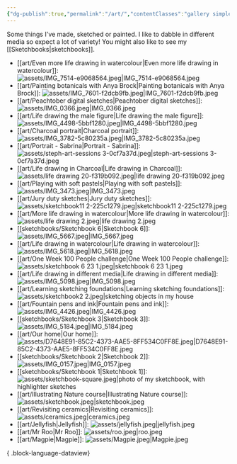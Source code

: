 ```yaml
---
{"dg-publish":true,"permalink":"/art/","contentClasses":"gallery simple","tags":["not-writing"],"noteIcon":""}
---
```



Some things I've made, sketched or painted. I like to dabble in different media so expect a lot of variety! You might also like to see my [[Sketchbooks\|sketchbooks]].

- [[art/Even more life drawing in watercolour\|Even more life drawing in watercolour]]: ![assets/IMG_7514-e9068564.jpeg|IMG_7514-e9068564.jpeg](/img/user/assets/IMG_7514-e9068564.jpeg)
- [[art/Painting botanicals with Anya Brock\|Painting botanicals with Anya Brock]]: ![assets/IMG_7601-f2dcb9fb.jpeg|IMG_7601-f2dcb9fb.jpeg](/img/user/assets/IMG_7601-f2dcb9fb.jpeg)
- [[art/Peachtober digital sketches\|Peachtober digital sketches]]: ![assets/IMG_0366.jpeg|IMG_0366.jpeg](/img/user/assets/IMG_0366.jpeg)
- [[art/Life drawing the male figure\|Life drawing the male figure]]: ![assets/IMG_4498-5bbf1280.jpeg|IMG_4498-5bbf1280.jpeg](/img/user/assets/IMG_4498-5bbf1280.jpeg)
- [[art/Charcoal portrait\|Charcoal portrait]]: ![assets/IMG_3782-5c80235a.jpeg|IMG_3782-5c80235a.jpeg](/img/user/assets/IMG_3782-5c80235a.jpeg)
- [[art/Portrait - Sabrina\|Portrait - Sabrina]]: ![assets/steph-art-sessions 3-0cf7a37d.jpeg|steph-art-sessions 3-0cf7a37d.jpeg](/img/user/assets/steph-art-sessions%203-0cf7a37d.jpeg)
- [[art/Life drawing in Charcoal\|Life drawing in Charcoal]]: ![assets/life drawing 20-f319b092.jpeg|life drawing 20-f319b092.jpeg](/img/user/assets/life%20drawing%2020-f319b092.jpeg)
- [[art/Playing with soft pastels\|Playing with soft pastels]]: ![assets/IMG_3473.jpeg|IMG_3473.jpeg](/img/user/assets/IMG_3473.jpeg)
- [[art/Jury duty sketches\|Jury duty sketches]]: ![assets/sketchbook11 2-225c1279.jpeg|sketchbook11 2-225c1279.jpeg](/img/user/assets/sketchbook11%202-225c1279.jpeg)
- [[art/More life drawing in watercolour\|More life drawing in watercolour]]: ![assets/life drawing 2.jpeg|life drawing 2.jpeg](/img/user/assets/life%20drawing%202.jpeg)
- [[sketchbooks/Sketchbook 6\|Sketchbook 6]]: ![assets/IMG_5667.jpeg|IMG_5667.jpeg](/img/user/assets/IMG_5667.jpeg)
- [[art/Life drawing in watercolour\|Life drawing in watercolour]]: ![assets/IMG_5618.jpeg|IMG_5618.jpeg](/img/user/assets/IMG_5618.jpeg)
- [[art/One Week 100 People challenge\|One Week 100 People challenge]]: ![assets/sketchbook 6 23 1.jpeg|sketchbook 6 23 1.jpeg](/img/user/assets/sketchbook%206%2023%201.jpeg)
- [[art/Life drawing in different media\|Life drawing in different media]]: ![assets/IMG_5098.jpeg|IMG_5098.jpeg](/img/user/assets/IMG_5098.jpeg)
- [[art/Learning sketching foundations\|Learning sketching foundations]]: ![assets/sketchbook2 2.jpeg|sketching objects in my house](/img/user/assets/sketchbook2%202.jpeg)
- [[art/Fountain pens and ink\|Fountain pens and ink]]: ![assets/IMG_4426.jpeg|IMG_4426.jpeg](/img/user/assets/IMG_4426.jpeg)
- [[sketchbooks/Sketchbook 3\|Sketchbook 3]]: ![assets/IMG_5184.jpeg|IMG_5184.jpeg](/img/user/assets/IMG_5184.jpeg)
- [[art/Our home\|Our home]]: ![assets/D7648E91-85C2-4373-AAE5-8FF534C0FF8E.jpeg|D7648E91-85C2-4373-AAE5-8FF534C0FF8E.jpeg](/img/user/assets/D7648E91-85C2-4373-AAE5-8FF534C0FF8E.jpeg)
- [[sketchbooks/Sketchbook 2\|Sketchbook 2]]: ![assets/IMG_0157.jpeg|IMG_0157.jpeg](/img/user/assets/IMG_0157.jpeg)
- [[sketchbooks/Sketchbook 1\|Sketchbook 1]]: ![assets/sketchbook-square.jpeg|photo of my sketchbook, with highlighter sketches](/img/user/assets/sketchbook-square.jpeg)
- [[art/Illustrating Nature course\|Illustrating Nature course]]: ![assets/sketchbook.jpeg|sketchbook.jpeg](/img/user/assets/sketchbook.jpeg)
- [[art/Revisiting ceramics\|Revisiting ceramics]]: ![assets/ceramics.jpeg|ceramics.jpeg](/img/user/assets/ceramics.jpeg)
- [[art/Jellyfish\|Jellyfish]]: ![assets/jellyfish.jpeg|jellyfish.jpeg](/img/user/assets/jellyfish.jpeg)
- [[art/Mr Roo\|Mr Roo]]: ![assets/roo.jpeg|roo.jpeg](/img/user/assets/roo.jpeg)
- [[art/Magpie\|Magpie]]: ![assets/Magpie.jpeg|Magpie.jpeg](/img/user/assets/Magpie.jpeg)

{ .block-language-dataview}